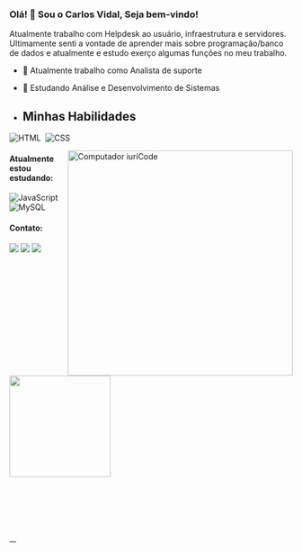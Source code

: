 ### Olá! 👋 Sou o Carlos Vidal, Seja bem-vindo!



Atualmente trabalho com Helpdesk ao usuário, infraestrutura e servidores.
Ultimamente senti a vontade de aprender mais sobre programação/banco de dados e atualmente e estudo exerço algumas funções no meu trabalho.

- 🔭 Atualmente trabalho como Analista de suporte
- 🌱 Estudando Análise e Desenvolvimento de Sistemas

- ## Minhas Habilidades
![HTML](https://img.shields.io/badge/HTML5-E34F26?style=for-the-badge&logo=html5&logoColor=white)&nbsp;
![CSS](https://img.shields.io/badge/CSS3-1572B6?style=for-the-badge&logo=css3&logoColor=white)&nbsp;


<img src="https://raw.githubusercontent.com/MicaelliMedeiros/micaellimedeiros/master/image/computer-illustration.png" min-width="400px" max-width="400px" width="400px" align="right" alt="Computador iuriCode">

#### Atualmente estou estudando:

![JavaScript](https://img.shields.io/badge/JavaScript-F7DF1E?style=for-the-badge&logo=javascript&logoColor=black)&nbsp;
![MySQL](https://img.shields.io/badge/mysql-%2300f.svg?style=for-the-badge&logo=mysql&logoColor=white)

#### Contato:

<div> 
<a href="https://www.linkedin.com/in/carlos-vidal-78049ab5/" target="_blank"><img src="https://img.shields.io/badge/-LinkedIn-%230077B5?style=for-the-badge&logo=linkedin&logoColor=white"  target="_blank"></a> 
<a href="https://www.instagram.com/vidalcarlos1" target="_blank"><img src="https://img.shields.io/badge/-Instagram-%23E4405F?style=for-the-badge&logo=instagram&logoColor=white"></a> 
<a href = "mailto:vidal_carlos1@hotmail.com"> <img src="https://img.shields.io/badge/Microsoft_Outlook-0078D4?style=for-the-badge&logo=microsoft-outlook&logoColor=white" target="_blank"></a> </div>

 &nbsp;
 &nbsp;


<div  align="" style="margin-bottom:100px">
  <a href="https://github.com/vidalcarlos1">
<img height="180em" src="https://github-readme-stats.vercel.app/api/top-langs/?username=vidalcarlos1&layout=compact&langs_count=6&theme=dark"/>
</div>
 
 &nbsp;
 &nbsp;
